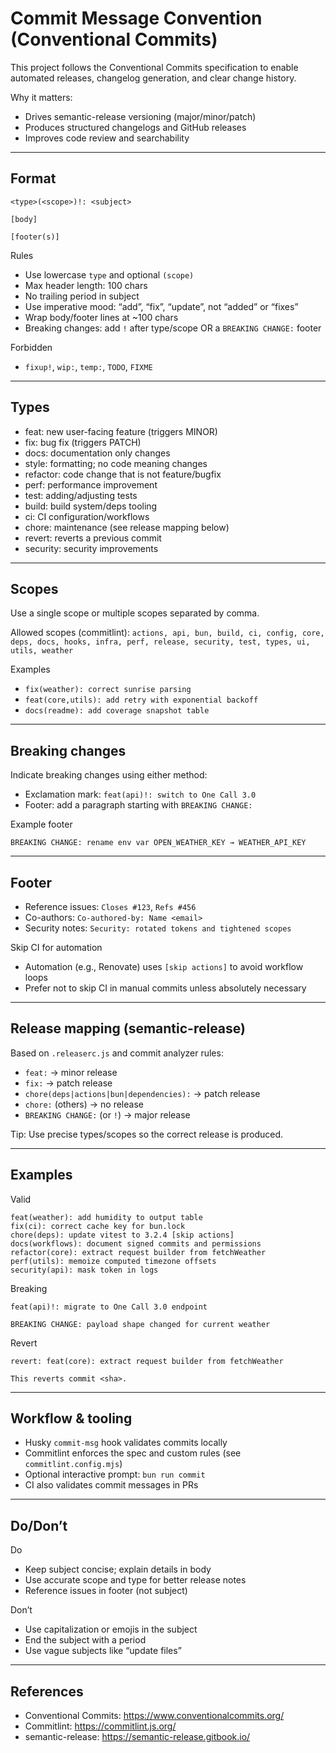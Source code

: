 # Commit Message Convention (Conventional Commits)

This project follows the Conventional Commits specification to enable automated releases, changelog generation, and clear change history.

Why it matters:

- Drives semantic-release versioning (major/minor/patch)
- Produces structured changelogs and GitHub releases
- Improves code review and searchability

---

## Format

```text
<type>(<scope>)!: <subject>

[body]

[footer(s)]
```

Rules

- Use lowercase `type` and optional `(scope)`
- Max header length: 100 chars
- No trailing period in subject
- Use imperative mood: “add”, “fix”, “update”, not “added” or “fixes”
- Wrap body/footer lines at ~100 chars
- Breaking changes: add `!` after type/scope OR a `BREAKING CHANGE:` footer

Forbidden

- `fixup!`, `wip:`, `temp:`, `TODO`, `FIXME`

---

## Types

- feat: new user-facing feature (triggers MINOR)
- fix: bug fix (triggers PATCH)
- docs: documentation only changes
- style: formatting; no code meaning changes
- refactor: code change that is not feature/bugfix
- perf: performance improvement
- test: adding/adjusting tests
- build: build system/deps tooling
- ci: CI configuration/workflows
- chore: maintenance (see release mapping below)
- revert: reverts a previous commit
- security: security improvements

---

## Scopes

Use a single scope or multiple scopes separated by comma.

Allowed scopes (commitlint):
`actions, api, bun, build, ci, config, core, deps, docs, hooks, infra, perf, release, security, test, types, ui, utils, weather`

Examples

- `fix(weather): correct sunrise parsing`
- `feat(core,utils): add retry with exponential backoff`
- `docs(readme): add coverage snapshot table`

---

## Breaking changes

Indicate breaking changes using either method:

- Exclamation mark: `feat(api)!: switch to One Call 3.0`
- Footer: add a paragraph starting with `BREAKING CHANGE:`

Example footer

```text
BREAKING CHANGE: rename env var OPEN_WEATHER_KEY → WEATHER_API_KEY
```

---

## Footer

- Reference issues: `Closes #123`, `Refs #456`
- Co-authors: `Co-authored-by: Name <email>`
- Security notes: `Security: rotated tokens and tightened scopes`

Skip CI for automation

- Automation (e.g., Renovate) uses `[skip actions]` to avoid workflow loops
- Prefer not to skip CI in manual commits unless absolutely necessary

---

## Release mapping (semantic-release)

Based on `.releaserc.js` and commit analyzer rules:

- `feat:` → minor release
- `fix:` → patch release
- `chore(deps|actions|bun|dependencies):` → patch release
- `chore:` (others) → no release
- `BREAKING CHANGE:` (or `!`) → major release

Tip: Use precise types/scopes so the correct release is produced.

---

## Examples

Valid

```text
feat(weather): add humidity to output table
fix(ci): correct cache key for bun.lock
chore(deps): update vitest to 3.2.4 [skip actions]
docs(workflows): document signed commits and permissions
refactor(core): extract request builder from fetchWeather
perf(utils): memoize computed timezone offsets
security(api): mask token in logs
```

Breaking

```text
feat(api)!: migrate to One Call 3.0 endpoint

BREAKING CHANGE: payload shape changed for current weather
```

Revert

```text
revert: feat(core): extract request builder from fetchWeather

This reverts commit <sha>.
```

---

## Workflow & tooling

- Husky `commit-msg` hook validates commits locally
- Commitlint enforces the spec and custom rules (see `commitlint.config.mjs`)
- Optional interactive prompt: `bun run commit`
- CI also validates commit messages in PRs

---

## Do/Don’t

Do

- Keep subject concise; explain details in body
- Use accurate scope and type for better release notes
- Reference issues in footer (not subject)

Don’t

- Use capitalization or emojis in the subject
- End the subject with a period
- Use vague subjects like “update files”

---

## References

- Conventional Commits: <https://www.conventionalcommits.org/>
- Commitlint: <https://commitlint.js.org/>
- semantic-release: <https://semantic-release.gitbook.io/>
